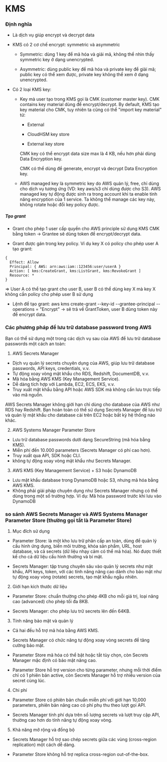 # KMS

### Định nghĩa

- Là dịch vụ giúp encrypt và decrypt data
- KMS có 2 cơ chế encrypt: symmetric và asymmetric

  - Symmetric: dùng 1 key để mã hóa và giải mã, không thể nhìn thấy symmetric key ở dạng unencrypted.

  - Asymmetric: dùng public key để mã hóa và private key để giải mã; public key có thể xem được, private key không thể xem ở dạng unencrypted.

- Có 2 loại KMS key:

  - Key mà user tạo trong KMS gọi là CMK (customer master key). CMK contains key material dùng để encrypt/decrypt. By default, KMS tạo key material cho CMK, tuy nhiên ta cũng có thể "import key material" từ:

    - External

    - CloudHSM key store

    - External key store

    CMK key có thể encrypt data size max là 4 KB, nếu hơn phải dùng Data Encryption key.
    
    CMK có thể dùng để generate, encrypt và decrypt Data Encryption key.

  - AWS managed key là symmetric key do AWS quản lý, free, chỉ dùng cho dịch vụ tương ứng (VD: key aws/s3 chỉ dùng được cho S3). AWS managed key tự động được sinh ra trong account khi ta enable tính năng encryption của 1 service. Ta không thể manage các key này, không rotate hoặc đổi key policy được.

##### Tạo grant

- Grant cho phép 1 user cấp quyền cho AWS principle sử dụng KMS CMK bằng token -> Grantee sẽ dùng token để encrypt/decrypt data.

- Grant được gán trong key policy. Ví dụ key X có policy cho phép user A tạo grant:

```
{
  Effect: Allow
  Principal: { AWS: arn:aws:iam::123456:user/userA }
  Action: [ kms:CreateGrant, kms:ListGrant, kms:RevokeGrant ]
  Resource: *
}
```

=> User A có thể tạo grant cho user B, user B có thể dùng key X mà key X không cần policy cho phép user B sử dụng

- Lệnh để tạo grant: aws kms create-grant --key-id <id> --grantee-principal <arn> --operations = "Encrypt" -> sẽ trả về GrantToken, user B dùng token này để encrypt data.

### Các phương pháp để lưu trữ database password trong AWS

Bạn có thể sử dụng một trong các dịch vụ sau của AWS để lưu trữ database passwords một cách an toàn:

1. AWS Secrets Manager
- Dịch vụ quản lý secrets chuyên dụng của AWS, giúp lưu trữ database passwords, API keys, credentials, v.v.
- Tự động xoay vòng mật khẩu cho RDS, Redshift, DocumentDB, v.v.
- Mã hóa bằng AWS KMS (Key Management Service).
- Dễ dàng tích hợp với Lambda, EC2, ECS, EKS, v.v.
- Truy xuất mật khẩu bằng API hoặc AWS SDK mà không cần lưu trực tiếp vào mã nguồn.

AWS Secrets Manager không giới hạn chỉ dùng cho database của AWS như RDS hay Redshift. Bạn hoàn toàn có thể sử dụng Secrets Manager để lưu trữ và quản lý mật khẩu cho database cài trên EC2 hoặc bất kỳ hệ thống nào khác.

2. AWS Systems Manager Parameter Store
- Lưu trữ database passwords dưới dạng SecureString (mã hóa bằng KMS).
- Miễn phí đến 10.000 parameters (Secrets Manager có phí cao hơn).
- Truy xuất qua API, SDK hoặc CLI.
- không tự động xoay vòng mật khẩu như Secrets Manager.

3. AWS KMS (Key Management Service) + S3 hoặc DynamoDB
- Lưu mật khẩu database trong DynamoDB hoặc S3, nhưng mã hóa bằng AWS KMS.
- Không phải giải pháp chuyên dụng như Secrets Manager nhưng có thể dùng trong một số trường hợp. Ví dụ: Mã hóa password trước khi lưu vào DynamoDB

### so sánh AWS Secrets Manager và AWS Systems Manager Parameter Store (thường gọi tắt là Parameter Store)

1. Mục đích sử dụng
- Parameter Store: là một kho lưu trữ phân cấp an toàn, dùng để quản lý cấu hình ứng dụng, biến môi trường, khóa sản phẩm, URL, host database, và cả secrets (dữ liệu nhạy cảm có thể mã hóa). Nó được thiết kế cho cả dữ liệu cấu hình thường và bí mật.

- Secrets Manager: tập trung chuyên sâu vào quản lý secrets như mật khẩu, API keys, token, với các tính năng nâng cao dành cho bảo mật như tự động xoay vòng (rotate) secrets, tạo mật khẩu ngẫu nhiên.

2. Giới hạn kích thước dữ liệu
- Parameter Store: chuẩn thường cho phép 4KB cho mỗi giá trị, loại nâng cao (advanced) cho phép tối đa 8KB.

- Secrets Manager: cho phép lưu trữ secrets lên đến 64KB.

3. Tính năng bảo mật và quản lý
- Cả hai đều hỗ trợ mã hóa bằng AWS KMS.

- Secrets Manager có chức năng tự động xoay vòng secrets để tăng cường bảo mật.

- Parameter Store mã hóa có thể bật hoặc tắt tùy chọn, còn Secrets Manager mặc định có bảo mật nâng cao.

- Parameter Store hỗ trợ version cho từng parameter, nhưng mỗi thời điểm chỉ có 1 phiên bản active, còn Secrets Manager hỗ trợ nhiều version của secret cùng lúc.

4. Chi phí
- Parameter Store có phiên bản chuẩn miễn phí với giới hạn 10,000 parameters, phiên bản nâng cao có phí phụ thu theo lượt gọi API.

- Secrets Manager tính phí dựa trên số lượng secrets và lượt truy cập API, thường cao hơn do tính năng tự động xoay vòng.

5. Khả năng mở rộng và đồng bộ
- Secrets Manager hỗ trợ sao chép secrets giữa các vùng (cross-region replication) một cách dễ dàng.

- Parameter Store không hỗ trợ replica cross-region out-of-the-box.
